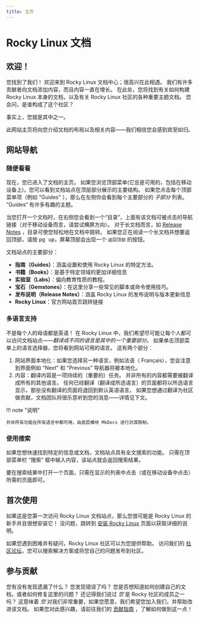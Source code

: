 ```yaml
---
title: 主页
---
```


# Rocky Linux 文档

## 欢迎！

您找到了我们！ 欢迎来到 Rocky Linux 文档中心；很高兴在此相遇。 我们有许多贡献者向文档添加内容，而且内容一直在增长。 在此处，您将找到有关如何构建 Rocky Linux 本身的文档，以及有关 Rocky Linux 社区的各种重要主题文档。 您会问，是谁构成了这个社区？

事实上，您就是其中之一。

此网站主页将向您介绍文档的布局以及相关内容——我们相信您会感到宾至如归。

## 网站导航

### 随便看看

现在，您已进入了文档的主页。 如果您浏览顶部菜单(它总是可用的，包括在移动设备上)，您可以看到文档站点在顶层部分展示的主要结构。 如果您点击每个顶部菜单项（例如 "Guides" ），那么在左侧你会看到每个主要部分的 *子部分* 列表。 ”Guides“ 有许多有趣的主题。

当您打开一个文档时，在右侧您会看到一个“目录”，上面有该文档可被点击的导航链接（对于移动设备而言，请尝试横屏方向）。 对于长文档而言，如 [Release Notes](release_notes/8_8.md) ，目录可使您轻松地在文档中跳转。 如果您正在阅读一个长文档并想要返回顶部，请按 <kbd>pg up</kbd>，屏幕顶部会出现一个 `返回顶部` 的按钮。

文档站点的主要部分：

* **指南（Guides）**：涵盖设置和使用 Rocky Linux 的特定方法。
* **书籍（Books）**：是基于特定领域的更加详细信息
* **实验室（Labs）**：偏向教育性质的教程。
* **宝石（Gemstones）**：在这里分享一些常见的脚本或命令使用技巧。
* **发布说明（Release Notes）**：涵盖 Rocky Linux 的发布说明与版本更新信息
* **Rocky Linux**：官方网站首页跳转链接

### 多语言支持

不是每个人的母语都是英语！ 在 Rocky Linux 中，我们希望尽可能让每个人都可以访问文档站点——*翻译成不同的语言是其中的一个重要部分*。 如果单击顶部菜单上的语言选择器，您将看到网站可用的语言。 这有两个部分：

1. 网站界面本地化：如果您选择另一种语言，例如法语（ Français），您会注意到界面例如 “Next” 和 “Previous” 导航器将被本地化。
1. 内容：翻译内容是一项持续的（重要的）任务。 并非所有的内容都需要被翻译成所有的其他语言。 任何已经翻译（翻译成所选语言）的页面都将以所选语言显示，那些没有翻译的页面将退回到默认英语语言。 如果您想通过翻译为社区做贡献，文档团队将很乐意听到您的消息——详情见下文。

!!! note "说明"

    并非所有功能在所有语言中都可用，由底层模块 MkDocs 进行对其限制。

### 使用搜索

如果您想快速找到特定的信息或文档，文档站点具有全文搜索的功能。 只需在顶部菜单栏 “搜索” 框中输入内容，该站点就会返回搜索结果。

要在搜索结果中打开一个页面，只需在显示的列表中点击（或在移动设备中点击）所需的页面即可。

## 首次使用

如果这是您第一次访问 Rocky Linux 文档站点，那么您很可能是 Rocky Linux 的新手并且很想安装它！ 没问题，跳转到 [安装 Rocky Linux](guides/installation.md) 页面以获取详细的说明。

如果您遇到困难并有疑问，Rocky Linux 社区可以为您提供帮助。 访问我们的 [社区论坛](https://forums.rockylinux.org)，您可以搜索解决方案或将您自己的问题发布到社区。

## 参与贡献

您有没有发现遗漏了什么？ 您发现错误了吗？ 您是否想知道如何创建自己的文档，或者如何修复这里的问题？ 还记得我们说过 *您* 是 Rocky 社区的成员之一吗？ 这意味着 *您* 对我们非常重要，如果您愿意，我们希望您加入我们，并帮助改进该文档。 如果您对此感兴趣，请前往我们的 [贡献指南](https://github.com/rocky-linux/documentation/blob/main/README.md) ，了解如何做到这一点！
